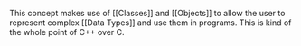 This concept makes use of [[Classes]] and [[Objects]] to allow the user to represent complex [[Data Types]] and use them in programs. This is kind of the whole point of C++ over C.